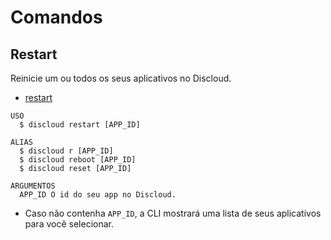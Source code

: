 # Comandos

## Restart

Reinicie um ou todos os seus aplicativos no Discloud.

- [restart](#restart)

```sh-session
USO
  $ discloud restart [APP_ID]

ALIAS
  $ discloud r [APP_ID]
  $ discloud reboot [APP_ID]
  $ discloud reset [APP_ID]

ARGUMENTOS
  APP_ID O id do seu app no ​​Discloud.
```

- Caso não contenha `APP_ID`, a CLI mostrará uma lista de seus aplicativos para você selecionar.

